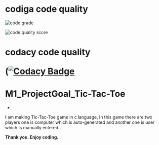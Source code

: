 <h1>codiga code quality</h1>

![code grade](https://api.codiga.io/project/31508/status/svg)

![code quality score](https://api.codiga.io/project/31508/score/svg)

<h1>codacy code quality
  
([![Codacy Badge](https://app.codacy.com/project/badge/Grade/468d1d28493442abaf5f4c359d535ee5)](https://www.codacy.com/gh/NEKKANTIsuryasai/M1_ProjectGoal_Tic-Tac-Toe/dashboard?utm_source=github.com&amp;utm_medium=referral&amp;utm_content=NEKKANTIsuryasai/M1_ProjectGoal_Tic-Tac-Toe&amp;utm_campaign=Badge_Grade)

# M1_ProjectGoal_Tic-Tac-Toe
-
I am making Tic-Tac-Toe game in c language, In this game there are two players one is computer which is auto-generated and another one is user which is manually entered..

<b>Thank you. Enjoy coding.</b>
